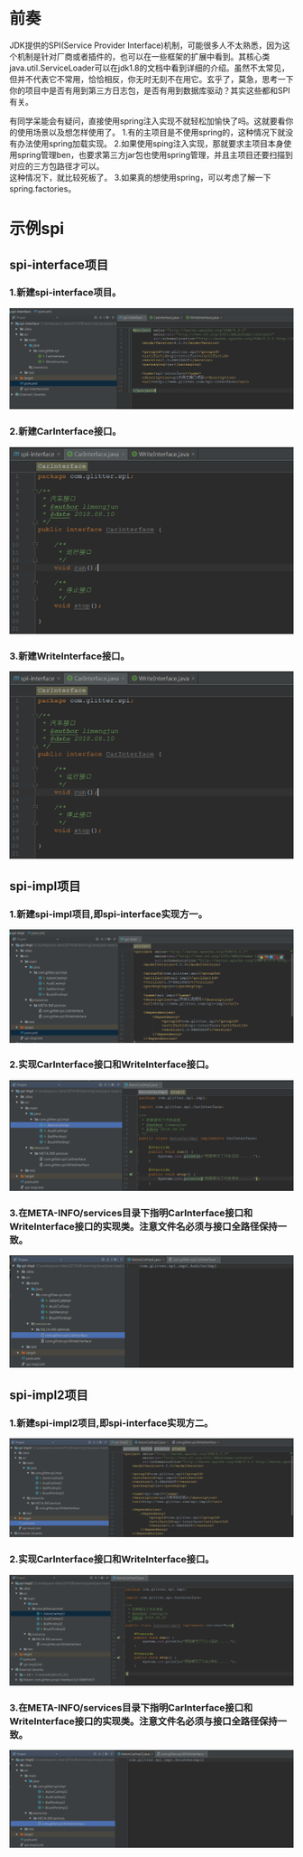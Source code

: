 # 前奏

JDK提供的SPI(Service Provider Interface)机制，可能很多人不太熟悉，因为这个机制是针对厂商或者插件的，也可以在一些框架的扩展中看到。其核心类java.util.ServiceLoader可以在jdk1.8的文档中看到详细的介绍。虽然不太常见，但并不代表它不常用，恰恰相反，你无时无刻不在用它。玄乎了，莫急，思考一下你的项目中是否有用到第三方日志包，是否有用到数据库驱动？其实这些都和SPI有关。  
  
有同学呆能会有疑问，直接使用spring注入实现不就轻松加愉快了吗。这就要看你的使用场景以及想怎样使用了。
1.有的主项目是不使用spring的，这种情况下就没有办法使用spring加载实现。
2.如果使用sping注入实现，那就要求主项目本身使用spring管理ben，也要求第三方jar包也使用spring管理，并且主项目还要扫描到对应的三方包路径才可以。  
  这种情况下，就比较死板了。
3.如果真的想使用spring，可以考虑了解一下spring.factories。 


# 示例spi

## spi-interface项目

### 1.新建spi-interface项目。
![](https://github.com/weixiaozheqingfu/learning/blob/master/Java/java-base/1.spi%E6%9C%BA%E5%88%B6demo/%E5%9B%BE%E5%BA%93/spi-interface-1.png)

### 2.新建CarInterface接口。
![](https://github.com/weixiaozheqingfu/learning/blob/master/Java/java-base/1.spi%E6%9C%BA%E5%88%B6demo/%E5%9B%BE%E5%BA%93/spi-interface-2.png)

### 3.新建WriteInterface接口。
![](https://github.com/weixiaozheqingfu/learning/blob/master/Java/java-base/1.spi%E6%9C%BA%E5%88%B6demo/%E5%9B%BE%E5%BA%93/spi-interface-2.png)

## spi-impl项目

### 1.新建spi-impl项目,即spi-interface实现方一。
![](https://github.com/weixiaozheqingfu/learning/blob/master/Java/java-base/1.spi%E6%9C%BA%E5%88%B6demo/%E5%9B%BE%E5%BA%93/spi-impl-3.png)

### 2.实现CarInterface接口和WriteInterface接口。
![](https://github.com/weixiaozheqingfu/learning/blob/master/Java/java-base/1.spi%E6%9C%BA%E5%88%B6demo/%E5%9B%BE%E5%BA%93/spi-impl-1.png)

### 3.在META-INFO/services目录下指明CarInterface接口和WriteInterface接口的实现类。注意文件名必须与接口全路径保持一致。
![](https://github.com/weixiaozheqingfu/learning/blob/master/Java/java-base/1.spi%E6%9C%BA%E5%88%B6demo/%E5%9B%BE%E5%BA%93/spi-impl-2.png)

## spi-impl2项目

### 1.新建spi-impl2项目,即spi-interface实现方二。
![](https://github.com/weixiaozheqingfu/learning/blob/master/Java/java-base/1.spi%E6%9C%BA%E5%88%B6demo/%E5%9B%BE%E5%BA%93/spi-impl2-3.png)

### 2.实现CarInterface接口和WriteInterface接口。
![](https://github.com/weixiaozheqingfu/learning/blob/master/Java/java-base/1.spi%E6%9C%BA%E5%88%B6demo/%E5%9B%BE%E5%BA%93/spi-impl2-1.png)

### 3.在META-INFO/services目录下指明CarInterface接口和WriteInterface接口的实现类。注意文件名必须与接口全路径保持一致。
![](https://github.com/weixiaozheqingfu/learning/blob/master/Java/java-base/1.spi%E6%9C%BA%E5%88%B6demo/%E5%9B%BE%E5%BA%93/spi-impl2-2.png)



